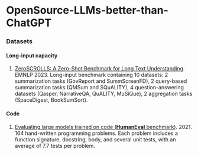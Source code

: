 # OpenSource-LLMs-better-than-ChatGPT

### Datasets

#### Long-input capacity

1. [ZeroSCROLLS: A Zero-Shot Benchmark for Long Text Understanding](https://arxiv.org/abs/2305.14196). EMNLP 2023. Long-input benchmark containing 10 datasets: 2 summarization tasks (GovReport and SummScreenFD), 2 query-based summarization tasks (QMSum and SQuALITY), 4 question-answering datasets (Qasper, NarrativeQA, QuALITY, MuSiQue), 2 aggregation tasks (SpaceDigest, BookSumSort). 

#### Code

1. [Evaluating large models trained on code (**HumanEval** benchmark)](https://arxiv.org/abs/2107.03374). 2021. 164 hand-written programming problems. Each problem includes a function signature, docstring, body, and several unit tests, with an average of 7.7 tests per problem.
